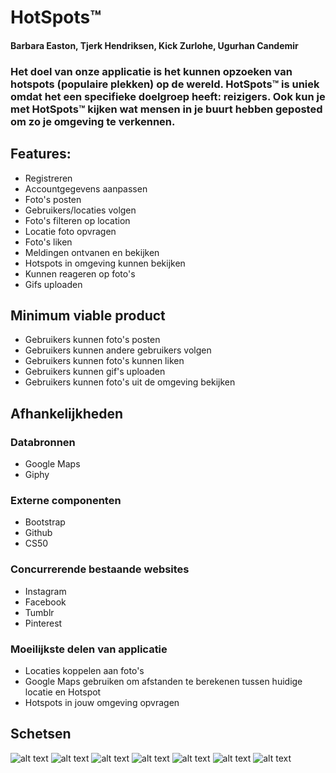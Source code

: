 # HotSpots™
#### Barbara Easton, Tjerk Hendriksen, Kick Zurlohe, Ugurhan Candemir

### Het doel van onze applicatie is het kunnen opzoeken van hotspots (populaire plekken) op de wereld. HotSpots™ is uniek omdat het een specifieke doelgroep heeft: reizigers. Ook kun je met HotSpots™ kijken wat mensen in je buurt hebben geposted om zo je omgeving te verkennen.

## Features:
* Registreren
* Accountgegevens aanpassen
* Foto's posten
* Gebruikers/locaties volgen
* Foto's filteren op location
* Locatie foto opvragen
* Foto's liken
* Meldingen ontvanen en bekijken
* Hotspots in omgeving kunnen bekijken
* Kunnen reageren op foto's
* Gifs uploaden

## Minimum viable product
* Gebruikers kunnen foto's posten
* Gebruikers kunnen andere gebruikers volgen
* Gebruikers kunnen foto's kunnen liken
* Gebruikers kunnen gif's  uploaden
* Gebruikers kunnen foto's uit de omgeving bekijken


## Afhankelijkheden
### Databronnen
* Google Maps
* Giphy

### Externe componenten
* Bootstrap
* Github
* CS50

### Concurrerende bestaande websites
* Instagram
* Facebook
* Tumblr
* Pinterest

### Moeilijkste delen van applicatie
* Locaties koppelen aan foto's
* Google Maps gebruiken om afstanden te berekenen tussen huidige locatie en Hotspot
* Hotspots in jouw omgeving opvragen

## Schetsen

![alt text](schetsen/register.jpeg "Register")
![alt text](schetsen/login.jpeg "Login")
![alt text](schetsen/index.jpeg "Index")
![alt text](schetsen/profile.jpeg "Profile")
![alt text](schetsen/hotspot.jpeg "Hotspots")
![alt text](schetsen/maps.jpeg "Map")
![alt text](schetsen/settings.jpeg "Settings")